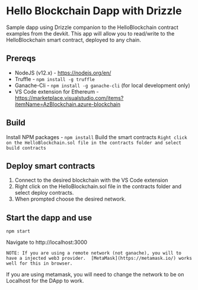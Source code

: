 # Hello Blockchain Dapp with Drizzle

Sample dapp using Drizzle companion to the HelloBlockchain contract examples from the devkit.  This app will allow you to read/write to the HelloBlockchain smart contract, deployed to any chain.

## Prereqs

- NodeJS (v12.x) - https://nodejs.org/en/
- Truffle - `npm install -g truffle`
- Ganache-Cli - `npm install -g ganache-cli`  (for local development only)
- VS Code extension for Ethereum - https://marketplace.visualstudio.com/items?itemName=AzBlockchain.azure-blockchain

## Build

Install NPM packages - `npm install`
Build the smart contracts
    ```
    Right click on the HelloBlockchain.sol file in the contracts folder and select build contracts
    ``` 

## Deploy smart contracts

1. Connect to the desired blockchain with the VS Code extension
2. Right click on the HelloBlockchain.sol file in the contracts folder and select deploy contracts.
3. When prompted choose the desired network.

## Start the dapp and use

```
npm start
```
Navigate to http://localhost:3000

`NOTE: If you are using a remote network (not ganache), you will to have a injected web3 provider.  [MetaMask](https://metamask.io/) works well for this in browser.`

If you are using metamask, you will need to change the network to be on Localhost for the DApp to work. 
